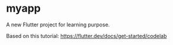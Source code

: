 # myapp

A new Flutter project for learning purpose.

Based on this tutorial: https://flutter.dev/docs/get-started/codelab
